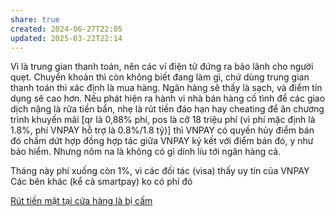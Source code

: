 ```yaml
---
share: true
created: 2024-06-27T22:05
updated: 2025-03-22T22:14
---
```

Vì là trung gian thanh toán, nên các ví điện tử đứng ra bảo lãnh cho người quẹt. Chuyển khoản thì còn không biết đang làm gì, chứ dùng trung gian thanh toán thì xác định là mua hàng. Ngân hàng sẽ thấy là sạch, và điểm tín dụng sẽ cao hơn. Nếu phát hiện ra hành vi nhà bán hàng cố tình để các giao dịch nặng là rửa tiền bẩn, nhẹ là rút tiền đáo hạn hay cheating để ăn chương trình khuyến mãi [qr là 0,88% phí, pos là cỡ 18 triệu phí (vì phí mặc định là 1.8%, phí VNPAY hỗ trợ là 0.8%/1.8 tỷ)] thì VNPAY có quyền hủy điểm bán đó chấm dứt hợp đồng hợp tác giữa VNPAY ký kết với điểm bán đó, y như bảo hiểm. Nhưng nôm na là không có gì dính líu tới ngân hàng cả.

Tháng này phí xuống còn 1%, vì các đối tác (visa) thấy uy tín của VNPAY
Các bên khác (kể cả smartpay) ko có phí đó


[Rút tiền mặt tại cửa hàng là bị cấm](../T%E1%BB%95%20ch%E1%BB%A9c%20t%C3%ADn%20d%E1%BB%A5ng/Ng%C3%A2n%20h%C3%A0ng,%20%C4%91i%E1%BB%83m%20t%C3%ADn%20d%E1%BB%A5ng/R%C3%BAt%20ti%E1%BB%81n%20m%E1%BA%B7t%20t%E1%BA%A1i%20c%E1%BB%ADa%20h%C3%A0ng%20l%C3%A0%20b%E1%BB%8B%20c%E1%BA%A5m.md) 
